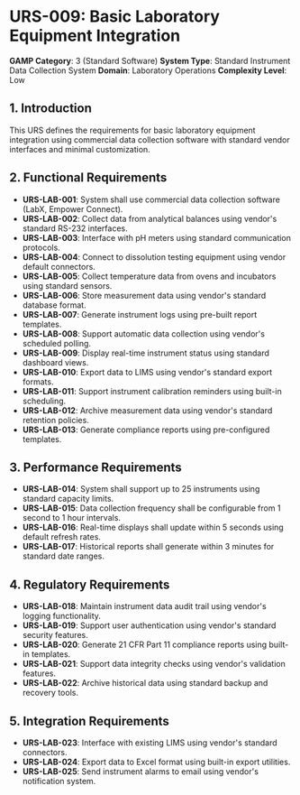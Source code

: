 # URS-009: Basic Laboratory Equipment Integration
**GAMP Category**: 3 (Standard Software)
**System Type**: Standard Instrument Data Collection System
**Domain**: Laboratory Operations
**Complexity Level**: Low

## 1. Introduction
This URS defines the requirements for basic laboratory equipment integration using commercial data collection software with standard vendor interfaces and minimal customization.

## 2. Functional Requirements
- **URS-LAB-001**: System shall use commercial data collection software (LabX, Empower Connect).
- **URS-LAB-002**: Collect data from analytical balances using vendor's standard RS-232 interfaces.
- **URS-LAB-003**: Interface with pH meters using standard communication protocols.
- **URS-LAB-004**: Connect to dissolution testing equipment using vendor default connectors.
- **URS-LAB-005**: Collect temperature data from ovens and incubators using standard sensors.
- **URS-LAB-006**: Store measurement data using vendor's standard database format.
- **URS-LAB-007**: Generate instrument logs using pre-built report templates.
- **URS-LAB-008**: Support automatic data collection using vendor's scheduled polling.
- **URS-LAB-009**: Display real-time instrument status using standard dashboard views.
- **URS-LAB-010**: Export data to LIMS using vendor's standard export formats.
- **URS-LAB-011**: Support instrument calibration reminders using built-in scheduling.
- **URS-LAB-012**: Archive measurement data using vendor's standard retention policies.
- **URS-LAB-013**: Generate compliance reports using pre-configured templates.

## 3. Performance Requirements
- **URS-LAB-014**: System shall support up to 25 instruments using standard capacity limits.
- **URS-LAB-015**: Data collection frequency shall be configurable from 1 second to 1 hour intervals.
- **URS-LAB-016**: Real-time displays shall update within 5 seconds using default refresh rates.
- **URS-LAB-017**: Historical reports shall generate within 3 minutes for standard date ranges.

## 4. Regulatory Requirements
- **URS-LAB-018**: Maintain instrument data audit trail using vendor's logging functionality.
- **URS-LAB-019**: Support user authentication using vendor's standard security features.
- **URS-LAB-020**: Generate 21 CFR Part 11 compliance reports using built-in templates.
- **URS-LAB-021**: Support data integrity checks using vendor's validation features.
- **URS-LAB-022**: Archive historical data using standard backup and recovery tools.

## 5. Integration Requirements
- **URS-LAB-023**: Interface with existing LIMS using vendor's standard connectors.
- **URS-LAB-024**: Export data to Excel format using built-in export utilities.
- **URS-LAB-025**: Send instrument alarms to email using vendor's notification system.
